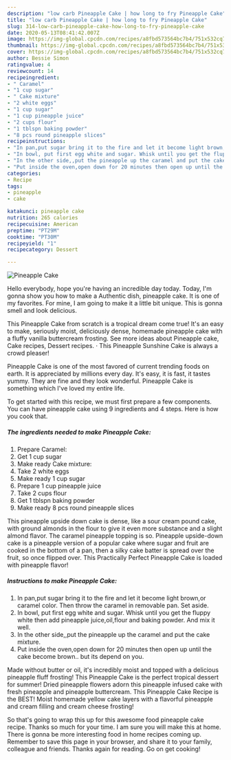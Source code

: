 ```yaml
---
description: "low carb Pineapple Cake | how long to fry Pineapple Cake"
title: "low carb Pineapple Cake | how long to fry Pineapple Cake"
slug: 314-low-carb-pineapple-cake-how-long-to-fry-pineapple-cake
date: 2020-05-13T08:41:42.007Z
image: https://img-global.cpcdn.com/recipes/a8fbd573564bc7b4/751x532cq70/pineapple-cake-recipe-main-photo.jpg
thumbnail: https://img-global.cpcdn.com/recipes/a8fbd573564bc7b4/751x532cq70/pineapple-cake-recipe-main-photo.jpg
cover: https://img-global.cpcdn.com/recipes/a8fbd573564bc7b4/751x532cq70/pineapple-cake-recipe-main-photo.jpg
author: Bessie Simon
ratingvalue: 4
reviewcount: 14
recipeingredient:
- " Caramel"
- "1 cup sugar"
- " Cake mixture"
- "2 white eggs"
- "1 cup sugar"
- "1 cup pineapple juice"
- "2 cups flour"
- "1 tblspn baking powder"
- "8 pcs round pineapple slices"
recipeinstructions:
- "In pan,put sugar bring it to the fire and let it become light brown,or caramel color. Then throw the caramel in removable pan. Set aside."
- "In bowl, put first egg white and sugar. Whisk until you get the fluppy white then add pineapple juice,oil,flour and baking powder. And mix it well."
- "In the other side,,put the pineapple up the caramel and put the cake mixture."
- "Put inside the oven,open down for 20 minutes then open up until the cake become brown.. but its depend on you."
categories:
- Recipe
tags:
- pineapple
- cake

katakunci: pineapple cake 
nutrition: 265 calories
recipecuisine: American
preptime: "PT29M"
cooktime: "PT30M"
recipeyield: "1"
recipecategory: Dessert

---
```



![Pineapple Cake](https://img-global.cpcdn.com/recipes/a8fbd573564bc7b4/751x532cq70/pineapple-cake-recipe-main-photo.jpg)

Hello everybody, hope you're having an incredible day today. Today, I'm gonna show you how to make a Authentic dish, pineapple cake. It is one of my favorites. For mine, I am going to make it a little bit unique. This is gonna smell and look delicious.

This Pineapple Cake from scratch is a tropical dream come true! It&#39;s an easy to make, seriously moist, deliciously dense, homemade pineapple cake with a fluffy vanilla buttercream frosting. See more ideas about Pineapple cake, Cake recipes, Dessert recipes. · This Pineapple Sunshine Cake is always a crowd pleaser!

Pineapple Cake is one of the most favored of current trending foods on earth. It is appreciated by millions every day. It's easy, it is fast, it tastes yummy. They are fine and they look wonderful. Pineapple Cake is something which I've loved my entire life.


To get started with this recipe, we must first prepare a few components. You can have pineapple cake using 9 ingredients and 4 steps. Here is how you cook that.

<!--inarticleads1-->

##### The ingredients needed to make Pineapple Cake:

1. Prepare  Caramel:
1. Get 1 cup sugar
1. Make ready  Cake mixture:
1. Take 2 white eggs
1. Make ready 1 cup sugar
1. Prepare 1 cup pineapple juice
1. Take 2 cups flour
1. Get 1 tblspn baking powder
1. Make ready 8 pcs round pineapple slices


This pineapple upside down cake is dense, like a sour cream pound cake, with ground almonds in the flour to give it even more substance and a slight almond flavor. The caramel pineapple topping is so. Pineapple upside-down cake is a pineapple version of a popular cake where sugar and fruit are cooked in the bottom of a pan, then a silky cake batter is spread over the fruit, so once flipped over. This Practically Perfect Pineapple Cake is loaded with pineapple flavor! 

<!--inarticleads2-->

##### Instructions to make Pineapple Cake:

1. In pan,put sugar bring it to the fire and let it become light brown,or caramel color. Then throw the caramel in removable pan. Set aside.
1. In bowl, put first egg white and sugar. Whisk until you get the fluppy white then add pineapple juice,oil,flour and baking powder. And mix it well.
1. In the other side,,put the pineapple up the caramel and put the cake mixture.
1. Put inside the oven,open down for 20 minutes then open up until the cake become brown.. but its depend on you.


Made without butter or oil, it&#39;s incredibly moist and topped with a delicious pineapple fluff frosting! This Pineapple Cake is the perfect tropical dessert for summer! Dried pineapple flowers adorn this pineapple infused cake with fresh pineapple and pineapple buttercream. This Pineapple Cake Recipe is the BEST! Moist homemade yellow cake layers with a flavorful pineapple and cream filling and cream cheese frosting! 

So that's going to wrap this up for this awesome food pineapple cake recipe. Thanks so much for your time. I am sure you will make this at home. There is gonna be more interesting food in home recipes coming up. Remember to save this page in your browser, and share it to your family, colleague and friends. Thanks again for reading. Go on get cooking!

